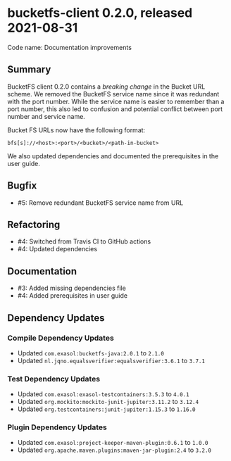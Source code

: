 # bucketfs-client 0.2.0, released 2021-08-31

Code name: Documentation improvements

## Summary

BucketFS client 0.2.0 contains a *breaking change* in the Bucket URL scheme. We removed the BucketFS service name since it was redundant with the port number. While the service name is easier to remember than a port number, this also led to confusion and potential conflict between port number and service name.

Bucket FS URLs now have the following format:

```
bfs[s]://<host>:<port>/<bucket>/<path-in-bucket>
```

We also updated dependencies and documented the prerequisites in the user guide.

## Bugfix

* #5: Remove redundant BucketFS service name from URL

## Refactoring

* #4: Switched from Travis CI to GitHub actions
* #4: Updated dependencies

## Documentation

* #3: Added missing dependencies file
* #4: Added prerequisites in user guide


## Dependency Updates

### Compile Dependency Updates

* Updated `com.exasol:bucketfs-java:2.0.1` to `2.1.0`
* Updated `nl.jqno.equalsverifier:equalsverifier:3.6.1` to `3.7.1`

### Test Dependency Updates

* Updated `com.exasol:exasol-testcontainers:3.5.3` to `4.0.1`
* Updated `org.mockito:mockito-junit-jupiter:3.11.2` to `3.12.4`
* Updated `org.testcontainers:junit-jupiter:1.15.3` to `1.16.0`

### Plugin Dependency Updates

* Updated `com.exasol:project-keeper-maven-plugin:0.6.1` to `1.0.0`
* Updated `org.apache.maven.plugins:maven-jar-plugin:2.4` to `3.2.0`
